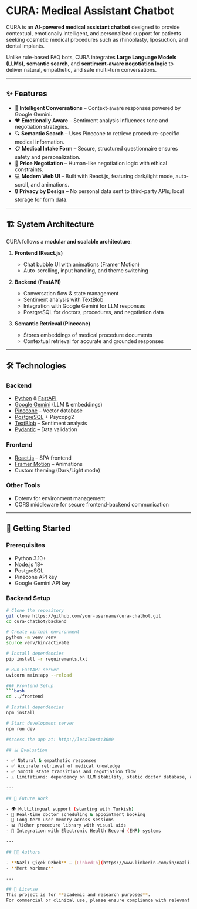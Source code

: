 # CURA: Medical Assistant Chatbot

CURA is an **AI-powered medical assistant chatbot** designed to provide contextual, emotionally intelligent, and personalized support for patients seeking cosmetic medical procedures such as rhinoplasty, liposuction, and dental implants.  

Unlike rule-based FAQ bots, CURA integrates **Large Language Models (LLMs)**, **semantic search**, and **sentiment-aware negotiation logic** to deliver natural, empathetic, and safe multi-turn conversations.

---

## ✨ Features

- 🧠 **Intelligent Conversations** – Context-aware responses powered by Google Gemini.
- ❤️ **Emotionally Aware** – Sentiment analysis influences tone and negotiation strategies.
- 🔍 **Semantic Search** – Uses Pinecone to retrieve procedure-specific medical information.
- 📋 **Medical Intake Form** – Secure, structured questionnaire ensures safety and personalization.
- 🤝 **Price Negotiation** – Human-like negotiation logic with ethical constraints.
- 💻 **Modern Web UI** – Built with React.js, featuring dark/light mode, auto-scroll, and animations.
- 🔒 **Privacy by Design** – No personal data sent to third-party APIs; local storage for form data.

---

## 🏗️ System Architecture

CURA follows a **modular and scalable architecture**:

1. **Frontend (React.js)**  
   - Chat bubble UI with animations (Framer Motion)  
   - Auto-scrolling, input handling, and theme switching  

2. **Backend (FastAPI)**  
   - Conversation flow & state management  
   - Sentiment analysis with TextBlob  
   - Integration with Google Gemini for LLM responses  
   - PostgreSQL for doctors, procedures, and negotiation data  

3. **Semantic Retrieval (Pinecone)**  
   - Stores embeddings of medical procedure documents  
   - Contextual retrieval for accurate and grounded responses  

---

## 🛠️ Technologies

### Backend
- [Python](https://www.python.org/) & [FastAPI](https://fastapi.tiangolo.com/)  
- [Google Gemini](https://deepmind.google/technologies/gemini/) (LLM & embeddings)  
- [Pinecone](https://www.pinecone.io/) – Vector database  
- [PostgreSQL](https://www.postgresql.org/) + Psycopg2  
- [TextBlob](https://textblob.readthedocs.io/) – Sentiment analysis  
- [Pydantic](https://docs.pydantic.dev/) – Data validation  

### Frontend
- [React.js](https://react.dev/) – SPA frontend  
- [Framer Motion](https://www.framer.com/motion/) – Animations  
- Custom theming (Dark/Light mode)  

### Other Tools
- Dotenv for environment management  
- CORS middleware for secure frontend-backend communication  

---

## 🚀 Getting Started

### Prerequisites
- Python 3.10+  
- Node.js 18+  
- PostgreSQL  
- Pinecone API key  
- Google Gemini API key  

### Backend Setup
```bash
# Clone the repository
git clone https://github.com/your-username/cura-chatbot.git
cd cura-chatbot/backend

# Create virtual environment
python -m venv venv
source venv/bin/activate

# Install dependencies
pip install -r requirements.txt

# Run FastAPI server
uvicorn main:app --reload

### Frontend Setup
```bash
cd ../frontend

# Install dependencies
npm install

# Start development server
npm run dev

#Access the app at: http://localhost:3000

## 📊 Evaluation

- ✅ Natural & empathetic responses  
- ✅ Accurate retrieval of medical knowledge  
- ✅ Smooth state transitions and negotiation flow  
- ⚠️ Limitations: dependency on LLM stability, static doctor database, and limited multilingual support  

---

## 🔮 Future Work

- 🌍 Multilingual support (starting with Turkish)  
- 📅 Real-time doctor scheduling & appointment booking  
- 🧾 Long-term user memory across sessions  
- 📊 Richer procedure library with visual aids  
- 🔗 Integration with Electronic Health Record (EHR) systems  

---

## 👩‍💻 Authors

- **Nazlı Çiçek Özbek** – [LinkedIn](https://www.linkedin.com/in/nazli-çiçek-özbek) | [GitHub](https://github.com/nazli-ozbek)  
- **Mert Korkmaz**  

---

## 📜 License
This project is for **academic and research purposes**.  
For commercial or clinical use, please ensure compliance with relevant healthcare and data protection regulations.
